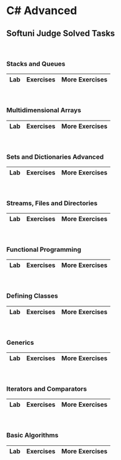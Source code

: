 # C# Advanced

## Softuni Judge Solved Tasks

&nbsp;

### Stacks and Queues

| Lab | Exercises | More Exercises |
| :---: | :---: | :---: | 

&nbsp;

### Multidimensional Arrays

| Lab | Exercises | More Exercises |
| :---: | :---: | :---: | 

&nbsp;

### Sets and Dictionaries Advanced

| Lab | Exercises | More Exercises |
| :---: | :---: | :---: | 

&nbsp;

### Streams, Files and Directories

| Lab | Exercises | More Exercises |
| :---: | :---: | :---: |

&nbsp;

### Functional Programming

| Lab | Exercises | More Exercises |
| :---: | :---: | :---: | 

&nbsp;

### Defining Classes

| Lab | Exercises | More Exercises |
| :---: | :---: | :---: | 

&nbsp;

### Generics

| Lab | Exercises | More Exercises |
| :---: | :---: | :---: | 

&nbsp;

### Iterators and Comparators

| Lab | Exercises | More Exercises |
| :---: | :---: | :---: | 

&nbsp;

### Basic Algorithms

| Lab | Exercises | More Exercises |
| :---: | :---: | :---: | 

